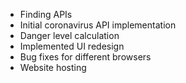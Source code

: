 * Finding APIs
* Initial coronavirus API implementation
* Danger level calculation
* Implemented UI redesign
* Bug fixes for different browsers
* Website hosting
